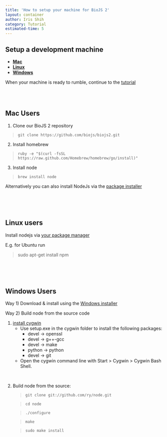 ```yaml
---
title: 'How to setup your machine for BioJS 2'
layout: container
author: Iris Shih
category: Tutorial
estimated-time: 5
---
```


Setup a development machine
--------------------------

- [__Mac__](#mac)
- [__Linux__](#linux)
- [__Windows__](#windows)

When your machine is ready to rumble, continue to the [tutorial](howToCreateComponent.html)

<br> 
<br> 

<a name="mac"></a>
Mac Users 
------------------------------

1. Clone our BioJS 2 repository
>`git clone https://github.com/biojs/biojs2.git`

2. Install homebrew
>`ruby -e "$(curl -fsSL https://raw.github.com/Homebrew/homebrew/go/install)"`

3. Install node
>`brew install node`

Alternatively you can also install NodeJs via the [package installer](http://nodejs.org/download/)

<br> 
<br>  
<br> 

<a name="linux"></a>
Linux users
------------------------------

Install nodejs via [your package manager](https://github.com/joyent/node/wiki/installing-node.js-via-package-manager)

E.g. for Ubuntu run

> sudo apt-get install npm

 
<br>
<br> 
<br> 

<a name="windows"></a>
Windows Users 
------------------------------

Way 1) Download & install using the [Windows installer](http://nodejs.org/download/)

Way 2) Build node from the source code 

1. [install cygwin](http://www.mcclean-cooper.com/valentino/cygwin_install/)
    - Use setup.exe in the cygwin folder to install the following packages:
        * devel → openssl 
        * devel → g++-gcc 
        * devel → make 
        * python → python 
        * devel → git
     - Open the cygwin command line with Start > Cygwin > Cygwin Bash Shell.
<br>    

2. Build node from the source:
    >`git clone git://github.com/ry/node.git`

    >`cd node`

    >`./configure`

    >`make`

    >`sudo make install` 
